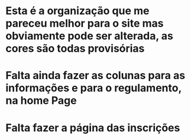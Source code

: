 # Esta é a organização que me pareceu melhor para o site mas obviamente pode ser alterada, as cores são todas provisórias
# Falta ainda fazer as colunas para as informações e para o regulamento, na home Page
# Falta fazer a página das inscrições